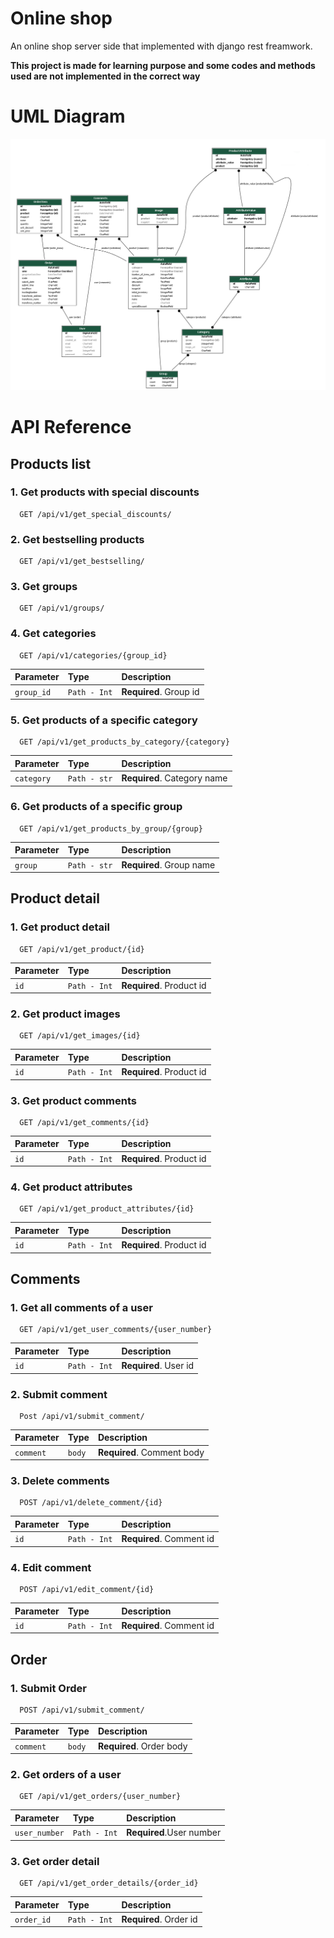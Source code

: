 
# Online shop 

An online shop server side that implemented with django rest freamwork.


**This project is made for learning purpose and some codes and methods used are not implemented in the correct way** 

# UML Diagram
![UML](https://github.com/hosseinzare1/OnlineShop_DRF/blob/master/UML.png)
# API Reference

## Products list

### 1. Get products with special discounts

```
  GET /api/v1/get_special_discounts/
```

### 2. Get bestselling products

```
  GET /api/v1/get_bestselling/
```

### 3. Get groups

```
  GET /api/v1/groups/
```

### 4. Get categories

```
  GET /api/v1/categories/{group_id}
```

| Parameter | Type     | Description                       |
| :-------- | :------- | :-------------------------------- |
| `group_id`| `Path - Int` | **Required**. Group id |


### 5. Get products of a specific category

```
  GET /api/v1/get_products_by_category/{category}
```

| Parameter | Type     | Description                       |
| :-------- | :------- | :-------------------------------- |
| `category`| `Path - str`    | **Required**. Category name  |


### 6. Get products of a specific group

```
  GET /api/v1/get_products_by_group/{group}
```

| Parameter | Type     | Description                       |
| :-------- | :------- | :-------------------------------- |
| `group`      | `Path - str` | **Required**. Group name |



## Product detail

### 1. Get product detail

```
  GET /api/v1/get_product/{id}
```

| Parameter | Type     | Description                       |
| :-------- | :------- | :-------------------------------- |
| `id`      | `Path - Int`    | **Required**. Product id   |


### 2. Get product images

```
  GET /api/v1/get_images/{id}
```

| Parameter | Type     | Description                       |
| :-------- | :------- | :-------------------------------- |
| `id`      | `Path - Int`    | **Required**. Product id   |


### 3. Get product comments

```
  GET /api/v1/get_comments/{id}
```

| Parameter | Type     | Description                       |
| :-------- | :------- | :-------------------------------- |
| `id`      | `Path - Int`    | **Required**. Product id   |



### 4. Get product attributes

```
  GET /api/v1/get_product_attributes/{id}
```

| Parameter | Type     | Description                       |
| :-------- | :------- | :-------------------------------- |
| `id`      | `Path - Int`    | **Required**. Product id   |


## Comments



### 1. Get all comments of a user

```
  GET /api/v1/get_user_comments/{user_number}
```

| Parameter | Type     | Description                       |
| :-------- | :------- | :-------------------------------- |
| `id` | `Path - Int`   | **Required**. User id |



### 2. Submit comment

```
  Post /api/v1/submit_comment/
```

| Parameter | Type     | Description                       |
| :-------- | :------- | :-------------------------------- |
| `comment`      | `body`    | **Required**. Comment body  |

### 3. Delete comments

```
  POST /api/v1/delete_comment/{id}
```

| Parameter | Type     | Description                       |
| :-------- | :------- | :-------------------------------- |
| `id`      | `Path - Int`    | **Required**. Comment id  |


### 4. Edit comment

```
  POST /api/v1/edit_comment/{id}
```

| Parameter | Type     | Description                       |
| :-------- | :------- | :-------------------------------- |
| `id`      | `Path - Int`    | **Required**. Comment id   |




## Order

### 1. Submit Order

```
  POST /api/v1/submit_comment/
```

| Parameter | Type     | Description                       |
| :-------- | :------- | :-------------------------------- |
| `comment` | `body`   | **Required**. Order body          |


### 2. Get orders of a user

```
  GET /api/v1/get_orders/{user_number}
```

| Parameter | Type     | Description                       |
| :-------- | :------- | :-------------------------------- |
| `user_number` | `Path - Int`| **Required**.User number  |


### 3. Get order detail

```
  GET /api/v1/get_order_details/{order_id}
```

| Parameter | Type     | Description                       |
| :-------- | :------- | :-------------------------------- |
| `order_id`| `Path - Int`    | **Required**. Order id  |



